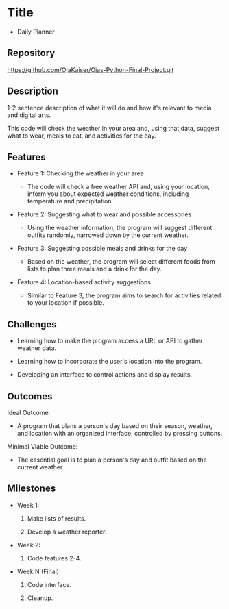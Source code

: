 # Title 

- Daily Planner 

  

## Repository 

https://github.com/OjaKaiser/Ojas-Python-Final-Project.git

  

## Description 

1-2 sentence description of what it will do and how it's relevant to media and digital arts. 

This code will check the weather in your area and, using that data, suggest what to wear, meals to eat, and activities for the day. 

  

## Features 

- Feature 1: Checking the weather in your area 

	- The code will check a free weather API and, using your location, inform you about expected weather conditions, including temperature and precipitation. 

  

- Feature 2: Suggesting what to wear and possible accessories 

	- Using the weather information, the program will suggest different outfits randomly, narrowed down by the current weather. 

  

- Feature 3: Suggesting possible meals and drinks for the day 

	- Based on the weather, the program will select different foods from lists to plan three meals and a drink for the day. 

  

- Feature 4: Location-based activity suggestions 

	- Similar to Feature 3, the program aims to search for activities related to your location if possible. 

  

## Challenges 

- Learning how to make the program access a URL or API to gather weather data. 

- Learning how to incorporate the user's location into the program. 

- Developing an interface to control actions and display results. 

  

## Outcomes 

Ideal Outcome: 

- A program that plans a person's day based on their season, weather, and location with an organized interface, controlled by pressing buttons. 

  

Minimal Viable Outcome: 

- The essential goal is to plan a person's day and outfit based on the current weather. 

  

## Milestones 

- Week 1: 

  1. Make lists of results. 

  2. Develop a weather reporter. 

  

- Week 2: 

  1. Code features 2-4. 

  

- Week N (Final): 

  1. Code interface. 

  2. Cleanup. 